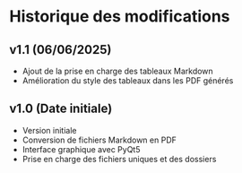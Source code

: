 # Historique des modifications

## v1.1 (06/06/2025)
- Ajout de la prise en charge des tableaux Markdown
- Amélioration du style des tableaux dans les PDF générés

## v1.0 (Date initiale)
- Version initiale
- Conversion de fichiers Markdown en PDF
- Interface graphique avec PyQt5
- Prise en charge des fichiers uniques et des dossiers
